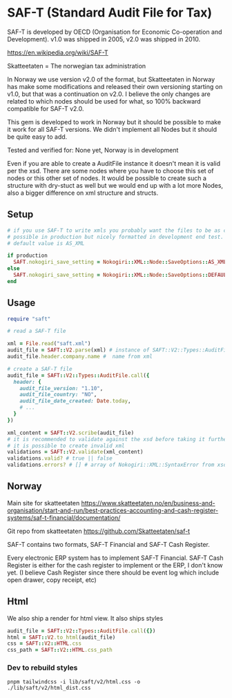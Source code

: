 # SAF-T (Standard Audit File for Tax)

SAF-T is developed by OECD (Organisation for Economic Co-operation and Development). v1.0 was shipped in 2005, v2.0 was shipped in 2010. 

https://en.wikipedia.org/wiki/SAF-T

Skatteetaten = The norwegian tax administration

In Norway we use version v2.0 of the format, but Skatteetaten in Norway has make some modifications and released their own versioning starting on v1.0, but that was a continuation on v2.0. I believe the only changes are related to which nodes should be used for what, so 100% backward compatible for SAF-T v2.0.

This gem is developed to work in Norway but it should be possible to make it work for all SAF-T versions. We didn't implement all Nodes but it should be quite easy to add. 

Tested and verified for: None yet, Norway is in development

Even if you are able to create a AuditFile instance it doesn't mean it is valid per the xsd. There are some nodes where you have to choose this set of nodes or this other set of nodes. It would be possible to create such a structure with dry-stuct as well but we would end up with a lot more Nodes, also a bigger difference on xml structure and structs. 

## Setup

```rb
# if you use SAF-T to write xmls you probably want the files to be as compact as
# possible in production but nicely formatted in development end test.
# default value is AS_XML

if production
  SAFT.nokogiri_save_setting = Nokogiri::XML::Node::SaveOptions::AS_XML
else
  SAFT.nokogiri_save_setting = Nokogiri::XML::Node::SaveOptions::DEFAULT_XML
end
```

## Usage

```rb
require "saft"

# read a SAF-T file

xml = File.read("saft.xml")
audit_file = SAFT::V2.parse(xml) # instance of SAFT::V2::Types::AuditFile or raises type errors
audit_file.header.company.name #  name from xml

# create a SAF-T file
audit_file = SAFT::V2::Types::AuditFile.call({
  header: {
    audit_file_version: "1.10",
    audit_file_country: "NO",
    audit_file_date_created: Date.today,
    # ...
  }
})

xml_content = SAFT::V2.scribe(audit_file)
# it is recommended to validate against the xsd before taking it further because 
# it is possible to create invalid xml
validations = SAFT::V2.validate(xml_content)
validations.valid? # true || false
validations.errors? # [] # array of Nokogiri::XML::SyntaxError from xsd errors
```

## Norway 

Main site for skatteetaten https://www.skatteetaten.no/en/business-and-organisation/start-and-run/best-practices-accounting-and-cash-register-systems/saf-t-financial/documentation/

Git repo from skatteetaten https://github.com/Skatteetaten/saf-t

SAF-T contains two formats, SAF-T Financial and SAF-T Cash Register. 

Every electronic ERP system has to implement SAF-T Financial. SAF-T Cash
Register is either for the cash register to implement or the ERP, I don't know
yet. (I believe Cash Register since there should be event log which include
open drawer, copy receipt, etc)

## Html

We also ship a render for html view. It also ships styles
```rb
audit_file = SAFT::V2::Types::AuditFile.call({})
html = SAFT::V2.to_html(audit_file)
css = SAFT::V2::HTML.css
css_path = SAFT::V2::HTML.css_path
```

### Dev to rebuild styles
```
pnpm tailwindcss -i lib/saft/v2/html.css -o ./lib/saft/v2/html_dist.css
```
